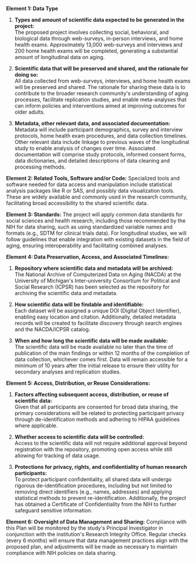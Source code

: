 **Element 1: Data Type**

1. **Types and amount of scientific data expected to be generated in the project:**  
   The proposed project involves collecting social, behavioral, and biological data through web-surveys, in-person interviews, and home health exams. Approximately 13,000 web-surveys and interviews and 200 home health exams will be completed, generating a substantial amount of longitudinal data on aging.

2. **Scientific data that will be preserved and shared, and the rationale for doing so:**  
   All data collected from web-surveys, interviews, and home health exams will be preserved and shared. The rationale for sharing these data is to contribute to the broader research community's understanding of aging processes, facilitate replication studies, and enable meta-analyses that can inform policies and interventions aimed at improving outcomes for older adults.

3. **Metadata, other relevant data, and associated documentation:**  
   Metadata will include participant demographics, survey and interview protocols, home health exam procedures, and data collection timelines. Other relevant data include linkage to previous waves of the longitudinal study to enable analysis of changes over time. Associated documentation will comprise study protocols, informed consent forms, data dictionaries, and detailed descriptions of data cleaning and processing methods.

**Element 2: Related Tools, Software and/or Code:**
Specialized tools and software needed for data access and manipulation include statistical analysis packages like R or SAS, and possibly data visualization tools. These are widely available and commonly used in the research community, facilitating broad accessibility to the shared scientific data.

**Element 3: Standards:**
The project will apply common data standards for social sciences and health research, including those recommended by the NIH for data sharing, such as using standardized variable names and formats (e.g., SDTM for clinical trials data). For longitudinal studies, we will follow guidelines that enable integration with existing datasets in the field of aging, ensuring interoperability and facilitating combined analyses.

**Element 4: Data Preservation, Access, and Associated Timelines:**

1. **Repository where scientific data and metadata will be archived:**  
   The National Archive of Computerized Data on Aging (NACDA) at the University of Michigan's Inter-university Consortium for Political and Social Research (ICPSR) has been selected as the repository for archiving the scientific data and metadata.

2. **How scientific data will be findable and identifiable:**  
   Each dataset will be assigned a unique DOI (Digital Object Identifier), enabling easy location and citation. Additionally, detailed metadata records will be created to facilitate discovery through search engines and the NACDA/ICPSR catalog.

3. **When and how long the scientific data will be made available:**  
   The scientific data will be made available no later than the time of publication of the main findings or within 12 months of the completion of data collection, whichever comes first. Data will remain accessible for a minimum of 10 years after the initial release to ensure their utility for secondary analyses and replication studies.

**Element 5: Access, Distribution, or Reuse Considerations:**

1. **Factors affecting subsequent access, distribution, or reuse of scientific data:**  
   Given that all participants are consented for broad data sharing, the primary considerations will be related to protecting participant privacy through de-identification methods and adhering to HIPAA guidelines where applicable.

2. **Whether access to scientific data will be controlled:**  
   Access to the scientific data will not require additional approval beyond registration with the repository, promoting open access while still allowing for tracking of data usage.

3. **Protections for privacy, rights, and confidentiality of human research participants:**  
   To protect participant confidentiality, all shared data will undergo rigorous de-identification procedures, including but not limited to removing direct identifiers (e.g., names, addresses) and applying statistical methods to prevent re-identification. Additionally, the project has obtained a Certificate of Confidentiality from the NIH to further safeguard sensitive information.

**Element 6: Oversight of Data Management and Sharing:**
Compliance with this Plan will be monitored by the study's Principal Investigator in conjunction with the institution's Research Integrity Office. Regular checks (every 6 months) will ensure that data management practices align with the proposed plan, and adjustments will be made as necessary to maintain compliance with NIH policies on data sharing.

